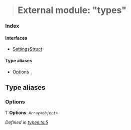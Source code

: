 > # External module: "types"

### Index

#### Interfaces

* [SettingsStruct](../interfaces/_types_.settingsstruct.md)

#### Type aliases

* [Options](_types_.md#options)

## Type aliases

###  Options

Ƭ **Options**: *`Array<object>`*

*Defined in [types.ts:5](https://github.com/polkadot-js/ui/blob/95939be/packages/ui-settings/src/types.ts#L5)*